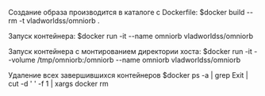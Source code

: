 
Создание образа производится в каталоге с Dockerfile:
	$docker build --rm -t vladworldss/omniorb .

Запуск контейнера:
	$docker run -it --name omniorb vladworldss/omniorb

Запуск контейнера c монтированием директории хоста:
        $docker run -it --volume /tmp/omniorb:/omniorb --name omniorb vladworldss/omniorb

Удаление всех завершившихся контейнеров
	$docker ps -a | grep Exit | cut -d ' ' -f 1 | xargs docker rm
